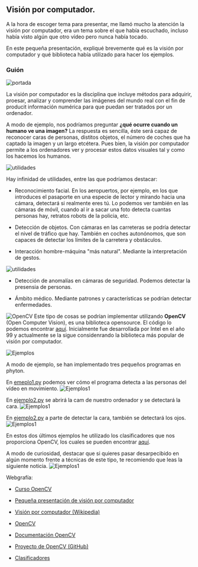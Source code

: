 ## Visión por computador.

A la hora de escoger tema para presentar, me llamó mucho la atención la visión por computador, era un tema sobre el que había escuchado, incluso había visto algún que otro vídeo pero nunca había tocado.

En este pequeña presentación, expliqué brevemente qué es la visión por computador y qué biblioteca había utilizado para hacer los ejemplos.

### Guión

![portada](https://github.com/sergiovp/PDIH/tree/master/Exposición/images/P1.png)

La visión por computador es la disciplina que incluye métodos para adquirir, proesar, analizar y comprender las imágenes del mundo real con el fin de producit información numérica para que puedan ser tratados por un ordenador.

A modo de ejemplo, nos podríamos preguntar **¿qué ocurre cuando un humano ve una imagen?**
La respuesta es sencilla, éste será capaz de reconocer caras de personas, distitos objetos, el número de coches que ha captado la imagen y un largo etcétera. Pues bien, la visión por computador permite a los ordenadores ver y procesar estos datos visuales tal y como los hacemos los humanos.

![utilidades](https://github.com/sergiovp/PDIH/tree/master/Exposición/images/P2.png)

Hay infinidad de utilidades, entre las que podríamos destacar:

+ Reconocimiento facial. En los aeropuertos, por ejemplo, en los que introduces el pasaporte en una especie de lector y mirando hacia una cámara, detectará si realmente eres tú. Lo podemos ver también en las cámaras de móvil, cuando al ir a sacar una foto detecta cuantas personas hay, retratos robots de la policia, etc.

+ Detección de objetos. Con cámaras en las carreteras se podría detectar el nivel de tráfico que hay. También en coches autonónomos, que son capaces de detectar los límites de la carretera y obstáculos.

+ Interacción hombre-máquina "más natural". Mediante la interpretación de gestos.

![utilidades](https://github.com/sergiovp/PDIH/tree/master/Exposición/images/P3.png)

+ Detección de anomalías en cámaras de seguridad. Podemos detectar la presensia de personas.

+ Ámbito médico. Mediante patrones y características se podrían detectar enfermedades.

![OpenCV](https://github.com/sergiovp/PDIH/tree/master/Exposición/images/P4.png)
Este tipo de cosas se podrían implementar utilizando **OpenCV** (Open Computer Vision), es una biblioteca opensource. El código lo podemos encontrar [aquí](https://github.com/opencv/opencv). Inicialmente fue desarrollada por Intel en el año 99 y actualmente se la sigue considenrando la biblioteca más popular de visión por computador.

![Ejemplos](https://github.com/sergiovp/PDIH/tree/master/Exposición/images/P5.png)

A modo de ejemplo, se han implementado tres pequeños programas en phyton.

En [emeplo1.py]() podemos ver cómo el programa detecta a las personas del vídeo en movimiento.
![Ejemplos1](https://github.com/sergiovp/PDIH/tree/master/Exposición/images/gente1.png)

En [ejemplo2.py]() se abrirá la cam de nuestro ordenador y se detectará la cara.
![Ejemplos1](https://github.com/sergiovp/PDIH/tree/master/Exposición/images/yo1.png)

En [ejemplo2.py]() a parte de detectar la cara, también se detectará los ojos.
![Ejemplos1](https://github.com/sergiovp/PDIH/tree/master/Exposición/images/yo2.png)

En estos dos últimos ejemplos he utilizado los clasificadores que nos proporciona OpenCV, los cuales se pueden encontrar [aquí](https://github.com/opencv/opencv/tree/master/data).

A modo de curiosidad, destacar que si quieres pasar desarpecibido en algún momento frente a técnicas de este tipo, te recomiendo que leas la siguiente noticia.
![Ejemplos1]()

Webgrafía:

+ [Curso OpenCV](https://www.youtube.com/playlist?list=PLS1QulWo1RIa7D1O6skqDQ-JZ1GGHKK-K)

+ [Pequeña presentación de visión por computador](http://www.ehu.eus/ccwintco/uploads/d/d4/PresentacionMundoVirtual.pdf)

+ [Visión por computador (Wikipedia)](https://www.google.es/url?sa=t&rct=j&q=&esrc=s&source=web&cd=8&cad=rja&uact=8&ved=2ahUKEwib96jL-sLpAhUnDWMBHUMXAaYQFjAHegQIEBAF&url=https%3A%2F%2Fes.wikipedia.org%2Fwiki%2FVisi%25C3%25B3n_artificial&usg=AOvVaw3h7AN6yrFwNY8Q2k32ujaF)

+ [OpenCV](https://opencv.org/)

+ [Documentación OpenCV](https://docs.opencv.org/)

+ [Proyecto de OpenCV (GitHub)](https://github.com/opencv/opencv)

+ [Clasificadores](https://github.com/opencv/opencv/tree/master/data)